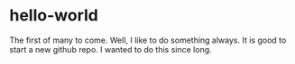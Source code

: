 # hello-world
The first of many to come.
Well, I like to do something always. 
It is good to start a new github repo. I wanted to do this since long.
